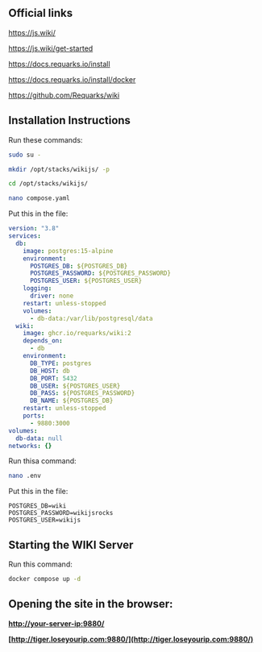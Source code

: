 ## Official links

https://js.wiki/

https://js.wiki/get-started

https://docs.requarks.io/install

https://docs.requarks.io/install/docker

https://github.com/Requarks/wiki

## Installation Instructions
Run these commands:
```bash
sudo su -

mkdir /opt/stacks/wikijs/ -p

cd /opt/stacks/wikijs/

nano compose.yaml
```

Put this in the file:
```yaml
version: "3.8"
services:
  db:
    image: postgres:15-alpine
    environment:
      POSTGRES_DB: ${POSTGRES_DB}
      POSTGRES_PASSWORD: ${POSTGRES_PASSWORD}
      POSTGRES_USER: ${POSTGRES_USER}
    logging:
      driver: none
    restart: unless-stopped
    volumes:
      - db-data:/var/lib/postgresql/data
  wiki:
    image: ghcr.io/requarks/wiki:2
    depends_on:
      - db
    environment:
      DB_TYPE: postgres
      DB_HOST: db
      DB_PORT: 5432
      DB_USER: ${POSTGRES_USER}
      DB_PASS: ${POSTGRES_PASSWORD}
      DB_NAME: ${POSTGRES_DB}
    restart: unless-stopped
    ports:
      - 9880:3000
volumes:
  db-data: null
networks: {}


```
Run thisa command:
```bash
nano .env
```
Put this in the file:
```
POSTGRES_DB=wiki
POSTGRES_PASSWORD=wikijsrocks
POSTGRES_USER=wikijs
```

## Starting the WIKI Server
Run this command:
```bash
docker compose up -d
```
## Opening the site in the browser:
**[http://your-server-ip:9880/](http://your-server-ip:9880/)**

**[http://tiger.loseyourip.com:9880/](http://tiger.loseyourip.com:9880/)**

